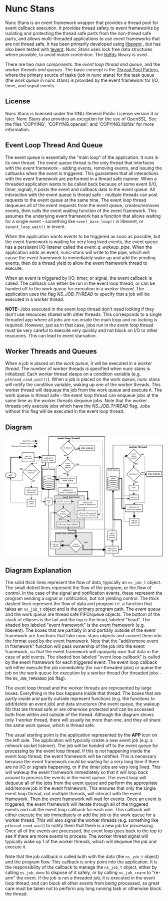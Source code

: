Nunc Stans
==========
Nunc Stans is an event framework wrapper that provides a thread pool for event
callback execution.  It provides thread safety to event frameworks by isolating
and protecting the thread safe parts from the non-thread safe parts, and allows
multi-threaded applications to use event frameworks that are not thread safe.
It has been primarily developed using [libevent](http://libevent.org "libevent
home page") , but has also been tested with [tevent](https://tevent.samba.org
"tevent home page").   Nunc Stans uses lock free data structures where possible,
to avoid mutex contention. The ​[liblfds](http://liblfds.org "Lock Free Data Structure")
library is used.

There are two main components: the *event loop thread and queue*, and the
*worker threads and queues*.  The basic concept is the
[Thread Pool Pattern](https://en.wikipedia.org/wiki/Thread_pool_pattern "Thread
Pool Pattern description"), where the primary source of tasks (*job* in nunc
stans) for the task queue (the *work queue* in nunc stans) is provided by the
event framework for I/O, timer, and signal events.

License
-------
Nunc Stans is licensed under the GNU General Public License version 3 or later.
Nunc Stans also provides an exception for the use of OpenSSL.  See the files
'COPYING', 'COPYING.openssl', and 'COPYING.liblfds' for more information.

Event Loop Thread And Queue
---------------------------

The event queue is essentially the "main loop" of the application.  It runs in
its own thread.  The event queue thread is the only thread that interfaces with
the event framework - adding events, removing events, and
issuing the callbacks when the event is triggered.  This guarantees that all
interactions with the event framework are performed in a thread safe manner.
When a threaded application wants to be called back because of some event (I/O,
timer, signal), it posts the event and callback data to the event queue.  All
interaction with the event queue is thread safe - multiple threads can post
requests to the event queue at the same time.  The event loop thread dequeues
all of the event requests from the event queue, creates/removes
events, then calls the event waiting function of the event framework.  This
assumes the underlying event framework has a function that allows waiting for a
single event - something like `event_base_loop()` in libevent, or
`tevent_loop_wait()` in tevent.

When the application wants events to be triggered as soon as possible, but the
event framework is waiting for very long lived events, the event queue has a
persistent I/O listener called the *event_q_wakeup_pipe*.  When the application
adds an event, nunc-stans will write to the pipe, which will cause the event
framework to immediately wake up and add the pending events, then do a thread
yield to allow the event framework thread to execute.

When an event is triggered by I/O, timer, or signal, the event callback is
called.  The callback can either be run in the event loop thread, or can be
handed off to the *work queue* for execution in a *worker thread*.  The
application uses the flag *NS_JOB_THREAD* to specify that a job will be
executed in a worker thread.

**NOTE:** Jobs executed in the event loop thread don't need locking if they
don't use resources shared with other threads.  This corresponds to a single
threaded app where all jobs are run inside the main loop and no locking is
required.  However, just as in that case, jobs run in the event loop thread
must be very careful to execute very quickly and not block on I/O or other
resources.  This can lead to event starvation.

Worker Threads and Queues
-------------------------

When a job is placed on the *work queue*, it will be executed in a *worker
thread*.  The number of worker threads is specified when nunc stans is
initialized.  Each worker thread sleeps on a condition variable
(e.g. `pthread_cond_wait()`).  When a job is placed on the work queue, nunc
stans will notify the condition variable, waking up one of the worker threads.
This worker thread will dequeue the job from the work queue and execute it.
The work queue is thread safe - the event loop thread can enqueue jobs at the
same time as the worker threads dequeue jobs.  Note that the worker threads
only execute jobs which have the *NS_JOB_THREAD* flag.  Jobs without this flag
will be executed in the event loop thread.

Diagram
-------
![Nunc Stans Diagram](nunc-stans-intro.png "Nunc Stans Diagram")

Diagram Explanation
-------------------

The solid thick lines represent the flow of data, typically an `ns_job_t`
object.  The small dotted lines represent the flow of the program, or the flow
of control.  In the case of the signal and notification events, these represent
the program sending a signal or notification, but not yielding control.  The
thick dashed lines represent the flow of data and program i.e. a function that
takes an `ns_job_t` object and is the primary program path.  The *event queue*
and the *work queue* are thread safe FIFO/queue objects.  The bottom of the
stack of ellipses is the tail and the top is the head, labeled "head".  The
shaded box labeled "event framework" is the event framework (e.g. libevent).
The boxes that are partially in and partially outside of the event framework
are functions that take nunc stans objects and convert them into the format
used by the event framework.  Note that the "add/remove event in
framework" function will pass ownership of the job into the event framework, so
that the event framework will opaquely own that data in the case of add events.
The shaded box labeled "event loop callback" is called by the
event framework for each triggered event.  The event loop callback will either
execute the job immediately (for non-threaded jobs) or queue the job on the
work queue for execution by a worker thread (for threaded jobs - the
`NS_JOB_THREADED` job flag).

The event loop thread and the worker threads are represented by large boxes.
Everything in the box happens inside that thread.  The boxes that are partly
inside and partly outside represent functions (e.g. the functions to
add/delete an event job) and data structures (the event queue, the
wakeup fd) that are thread safe or are otherwise protected and can be accessed
both from within and outside of the thread.  Although the diagram shows only 1
worker thread, there will usually be more than one, and they all share the same
work queue, which is thread safe.

The usual starting point is the application represented by the **APP** icon on
the left side.  The application will typically create a new event job (e.g. a
network socket listener).  The job will be handed off to the event queue for
processing by the event loop thread.  If this is not happening inside the event
loop thread, the event framework will be notified.  This is necessary because
the event framework could be waiting for a very long time if there are no I/O
or signals happening, or if the timer jobs are very long lived.  This will
wakeup the event framework immediately so that it will loop back around to
process the events in the event queue.  The event loop will dequeue all of the
jobs from the event queue and perform the appropriate add/remove job in
the event framework.  This ensures that only the single event loop thread, not
multiple threads, will interact with the event framework.  Then the event
framework will wait for events.  Once an event is triggered, the event
framework will iterate through all of the triggered events and call the event
loop callback for each one.  This callback will either execute the job
immediately or add the job to the work queue for a worker thread.  This will
also signal the worker threads (e.g. something like `pthread_cond_wait`) to
notify them that there is a new job for processing.  Once all of the events are
processed, the event loop goes back to the top to see if there are more events
to process.  The worker thread signal will typically wake up 1 of the worker
threads, which will dequeue the job and execute it.

Note that the job callback is called both with the data (the `ns_job_t` object)
and the program flow.  This callback is entry point into the application.  It
is the responsibility of the callback to manage the `ns_job_t` object, either
by calling `ns_job_done` to dispose of it safely, or by calling `ns_job_rearm` to
"re-arm" the event.  If the
job is not a threaded job, it is executed in the event loop thread, and can
block all other events from being processed, so great care must be taken not to
perform any long running task or otherwise block the thread.
